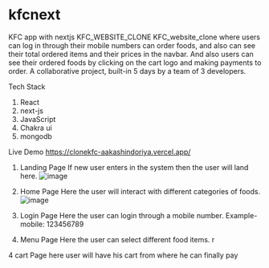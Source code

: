 # kfcnext
KFC app with nextjs 
KFC_WEBSITE_CLONE
KFC_website_clone where users can log in through their mobile numbers can order foods, and also can see their total ordered items and their prices in the navbar. And also users can see their ordered foods by clicking on the cart logo and making payments to order. A collaborative project, built-in 5 days by a team of 3 developers.

Tech Stack
1. React
2. next-js
3. JavaScript
4. Chakra ui
5. mongodb

Live Demo
https://clonekfc-aakashindoriya.vercel.app/





1. Landing Page
If new user enters in the system then the user will land here. 
![image](https://user-images.githubusercontent.com/37771235/208418267-66414964-edf1-4a06-b100-05cbd5a35c8f.png)


2. Home Page
Here the user will interact with different categories of foods. 
![image](https://user-images.githubusercontent.com/37771235/208418440-b97e966d-7707-43a2-8dd9-f512e7c9c905.png)


3. Login Page
Here the user can login through a mobile number. Example- mobile: 123456789 

3. Menu Page
Here the user can select different food items. r

4 cart Page 
here user will have his cart from where he can finally pay


